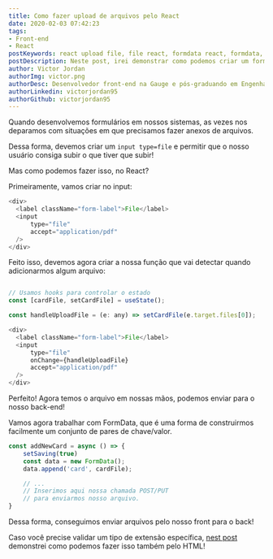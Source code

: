 ```yaml
---
title: Como fazer upload de arquivos pelo React
date: 2020-02-03 07:42:23
tags:
- Front-end
- React
postKeywords: react upload file, file react, formdata react, formdata, javascript, subir arquivo react, input file, html, javascript, react
postDescription: Neste post, irei demonstrar como podemos criar um formulário que permita fazer o upload de arquivos através do react
author: Victor Jordan
authorImg: victor.png
authorDesc: Desenvolvedor front-end na Gauge e pós-graduando em Engenharia de Software pela PUC-MG e formado em Banco de Dados pela Fatec, apaixonado por usabilidade, performance e UX!
authorLinkedin: victorjordan95
authorGithub: victorjordan95
---
```


Quando desenvolvemos formulários em nossos sistemas, as vezes nos deparamos com situações em que precisamos fazer anexos de arquivos.

Dessa forma, devemos criar um `input type=file` e permitir que o nosso usuário consiga subir o que tiver que subir!

Mas como podemos fazer isso, no React?

<!-- more -->

Primeiramente, vamos criar no input:

```javascript
<div>
  <label className="form-label">File</label>
  <input 
      type="file" 
      accept="application/pdf"    
  />
</div>
```

Feito isso, devemos agora criar a nossa função que vai detectar quando adicionarmos algum arquivo:

```javascript

// Usamos hooks para controlar o estado
const [cardFile, setCardFile] = useState();

const handleUploadFile = (e: any) => setCardFile(e.target.files[0]);

<div>
  <label className="form-label">File</label>
  <input 
      type="file" 
      onChange={handleUploadFile}
      accept="application/pdf"    
  />
</div>
```

Perfeito! Agora temos o arquivo em nossas mãos, podemos enviar para o nosso back-end!

Vamos agora trabalhar com FormData, que é uma forma de construirmos facilmente um conjunto de pares de chave/valor.


```javascript
const addNewCard = async () => {
    setSaving(true)
    const data = new FormData();
    data.append('card', cardFile);

    // ...
    // Inserimos aqui nossa chamada POST/PUT
    // para enviarmos nosso arquivo.
}
```

Dessa forma, conseguimos enviar arquivos pelo nosso front para o back!

Caso você precise validar um tipo de extensão específica, [nest post](https://backefront.com.br/como-limitar-tipo-arquivo-upload-html/) demonstrei como podemos fazer isso também pelo HTML!